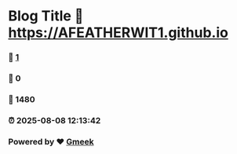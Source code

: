 # Blog Title :link: https://AFEATHERWIT1.github.io 
### :page_facing_up: [1](https://AFEATHERWIT1.github.io/tag.html) 
### :speech_balloon: 0 
### :hibiscus: 1480 
### :alarm_clock: 2025-08-08 12:13:42 
### Powered by :heart: [Gmeek](https://github.com/Meekdai/Gmeek)
